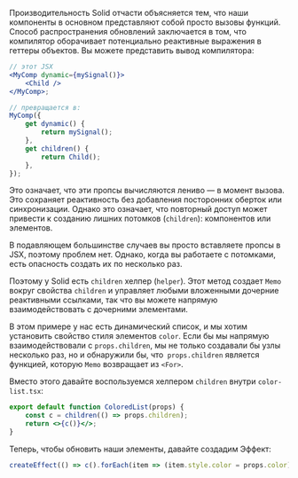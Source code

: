 Производительность Solid отчасти объясняется тем, что наши компоненты в основном представляют собой просто вызовы функций. Способ распространения обновлений заключается в том, что компилятор оборачивает потенциально реактивные выражения в геттеры объектов. Вы можете представить вывод компилятора:

```jsx
// этот JSX
<MyComp dynamic={mySignal()}>
	<Child />
</MyComp>;

// превращается в:
MyComp({
	get dynamic() {
		return mySignal();
	},
	get children() {
		return Child();
	},
});
```

Это означает, что эти пропсы вычисляются лениво — в момент вызова. Это сохраняет реактивность без добавления посторонних оберток или синхронизации. Однако это означает, что повторный доступ может привести к созданию лишних потомков (`children`): компонентов или элементов.

В подавляющем большинстве случаев вы просто вставляете пропсы в JSX, поэтому проблем нет. Однако, когда вы работаете с потомками, есть опасность создать их по несколько раз.

Поэтому у Solid есть `children` хелпер (`helper`). Этот метод создает `Memo` вокруг свойства `children` и управляет любыми вложенными дочерние реактивными ссылками, так что вы можете напрямую взаимодействовать с дочерними элементами.

В этом примере у нас есть динамический список, и мы хотим установить свойство стиля элементов `color`. Если бы мы напрямую взаимодействовали с `props.children`, мы не только создавали бы узлы несколько раз, но и обнаружили бы, что` props.children` является функцией, которую `Memo` возвращает из `<For>`.

Вместо этого давайте воспользуемся хелпером `children` внутри `color-list.tsx`:

```jsx
export default function ColoredList(props) {
	const c = children(() => props.children);
	return <>{c()}</>;
}
```

Теперь, чтобы обновить наши элементы, давайте создадим Эффект:

```jsx
createEffect(() => c().forEach(item => (item.style.color = props.color)));
```
